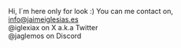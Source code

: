 Hi, I´m here only for look :)
You can me contact on, </br>
info@jaimeiglesias.es</br>
@iglexiax on X a.k.a Twitter</br>
@jaglemos on Discord</br>

